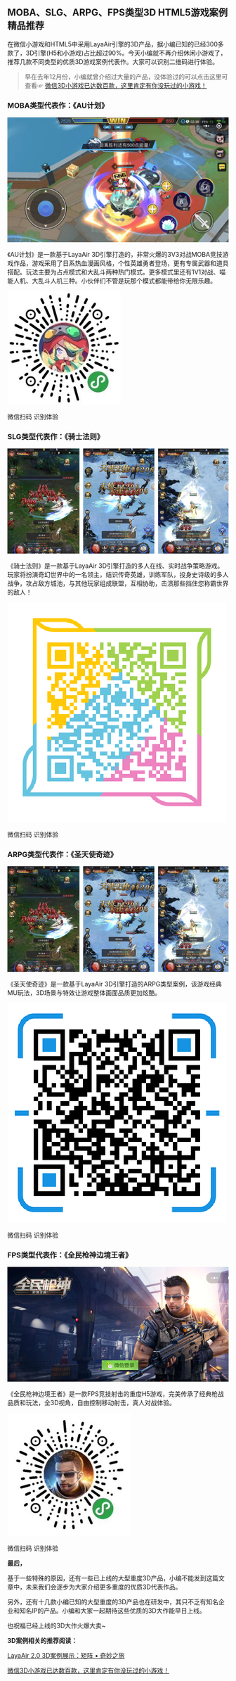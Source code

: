 ## MOBA、SLG、ARPG、FPS类型3D HTML5游戏案例精品推荐

在微信小游戏和HTML5中采用LayaAir引擎的3D产品，据小编已知的已经300多款了，3D引擎(H5和小游戏)占比超过90%。今天小编就不再介绍休闲小游戏了，推荐几款不同类型的优质3D游戏案例代表作。大家可以识别二维码进行体验。

> 早在去年12月份，小编就曾介绍过大量的产品，没体验过的可以点击这里可查看☞ [微信3D小游戏已达数百款，这里肯定有你没玩过的小游戏！](http://mp.weixin.qq.com/s?__biz=MzAxMjI4NjA1OA==&mid=2650584513&idx=1&sn=ee56f4bf9c98aa8030a9bad05e7b57be&chksm=83bc34c4b4cbbdd2bd24ab775167c3eef0e8cb1e57ab52fccb8cd6d4eca0164eeaa5d844399b&scene=21#wechat_redirect)



### **MOBA类型代表作：《AU计划》**

![img-moba](img/moba.jpg)



《AU计划》是一款基于LayaAir 3D引擎打造的，非常火爆的3V3对战MOBA竞技游戏作品，游戏采用了日系热血漫画风格，个性英雄勇者登场，更有专属武器和道具搭配。玩法主要为占点模式和大乱斗两种热门模式。更多模式里还有1V1对战、喵能人机、大乱斗人机三种。小伙伴们不管是玩那个模式都能带给你无限乐趣。

![img-moba-wxcode](img/moba-wxcode.jpg) 

微信扫码  识别体验



### **SLG类型代表作：《骑士法则》**

![arpg](img/arpg.jpg) 

《骑士法则》是一款基于LayaAir 3D引擎打造的多人在线、实时战争策略游戏。玩家将扮演奇幻世界中的一名领主，结识传奇英雄，训练军队，投身史诗级的多人战争，攻占敌方城池，与其他玩家组成联盟，互相协助，击溃那些挡住您称霸世界的敌人！

![img-slg-code](img/slg-code.png) 

微信扫码  识别体验





### **ARPG类型代表作：《圣天使奇迹》**

  ![arpg](img/arpg.jpg)

《圣天使奇迹》是一款基于LayaAir 3D引擎打造的ARPG类型案例，该游戏经典MU玩法，3D场景与特效让游戏整体画面品质更加炫酷。

![img-arpg-code](img/arpg-code.png) 

微信扫码  识别体验



### FPS类型代表作：《全民枪神边境王者》

![fps](img/fps.jpg) 

《全民枪神边境王者》是一款FPS竞技射击的重度H5游戏，完美传承了经典枪战品质和玩法，全3D视角，自由控制移动射击，真人对战体验。

![全民枪神官网二维码](img/fps-code.jpg)  

微信扫码  识别体验



**最后，**

基于一些特殊的原因，还有一些已上线的大型重度3D产品，小编不能发到这篇文章中，未来我们会逐步为大家介绍更多重度的优质3D代表作品。



另外，还有十几款小编已知的大型重度的3D产品也在研发中，其只不乏有知名企业和知名IP的产品。小编和大家一起期待这些优质的3D大作能早日上线。



也祝福已经上线的3D大作火爆大卖~





**3D案例相关的推荐阅读：**

[LayaAir 2.0 3D案例展示：矩阵 • 奇妙之旅](http://mp.weixin.qq.com/s?__biz=MzAxMjI4NjA1OA==&mid=2650584557&idx=1&sn=e5d3609095a6455208a1e17916130233&chksm=83bc34e8b4cbbdfedd9dd4680cb825321e759b7db5f1fe8eacdccc5dd7e156356ceee54b6fd4&scene=21#wechat_redirect)

[微信3D小游戏已达数百款，这里肯定有你没玩过的小游戏！](http://mp.weixin.qq.com/s?__biz=MzAxMjI4NjA1OA==&mid=2650584513&idx=1&sn=ee56f4bf9c98aa8030a9bad05e7b57be&chksm=83bc34c4b4cbbdd2bd24ab775167c3eef0e8cb1e57ab52fccb8cd6d4eca0164eeaa5d844399b&scene=21#wechat_redirect)